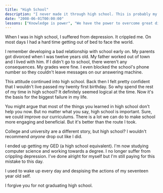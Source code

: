 ```yaml
---
title: "High School"
description: "I never made it through high school. This is probably my biggest failure."
date: "2008-06-01T00:00:00"
lessons: ["Knowledge is power", "We have the power to overcome great difficulties", "Optimize for mental health", "It's never too late"]
---
```


When I was in high school, I suffered from depression. It crippled me. On most days I had a hard time getting out of bed to face the world.

I remember developing a bad relationship with school early on. My parents got divorced when I was twelve years old. My father worked out of town and I lived with him. If I didn't go to school, there weren't any consequences. My grades were fine. I even blocked the school's phone number so they couldn't leave messages on our answering machine.

This attitude continued into high school. Back then I felt pretty confident that I wouldn't live passed my twenty first birthday. So why spend the rest of my time in high school? It definitely seemed logical at the time. Now it's the basis for the biggest failure in my life.

You might argue that most of the things you learned in high school don't help you now. But no matter what you say, high school is important. Sure, we could improve our curriculums. There is a lot we can do to make school more engaging and beneficial. But it's better than the route I took.

College and university are a different story, but high school? I wouldn't recommend _anyone_ drop out like I did.

I ended up getting my GED (a high school equivalent). I'm now studying computer science and working towards a degree. I no longer suffer from crippling depression. I've done alright for myself but I'm still paying for this mistake to this day.

I used to wake up every day and despising the actions of my seventeen year old self.

I forgive you for not graduating high school.
